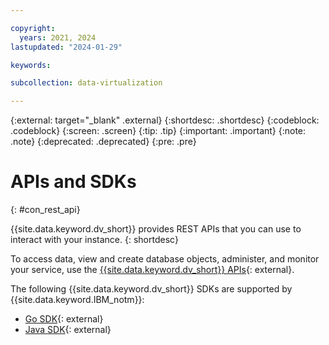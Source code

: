 ```yaml
---

copyright:
  years: 2021, 2024
lastupdated: "2024-01-29"

keywords:

subcollection: data-virtualization

---
```


{:external: target="_blank" .external}
{:shortdesc: .shortdesc}
{:codeblock: .codeblock}
{:screen: .screen}
{:tip: .tip}
{:important: .important}
{:note: .note}
{:deprecated: .deprecated}
{:pre: .pre}

# APIs and SDKs
{: #con_rest_api}

{{site.data.keyword.dv_short}} provides REST APIs that you can use to interact with your instance.
{: shortdesc}

To access data, view and create database objects, administer, and monitor your service, use the [{{site.data.keyword.dv_short}} APIs](https://cloud.ibm.com/apidocs/data-virtualization-on-cloud){: external}.

The following {{site.data.keyword.dv_short}} SDKs are supported by {{site.data.keyword.IBM_notm}}:

* [Go SDK](https://github.com/IBM/data-virtualization-on-cloud-go-sdk/){: external}
* [Java SDK](https://github.com/IBM/data-virtualization-on-cloud-java-sdk/){: external}
